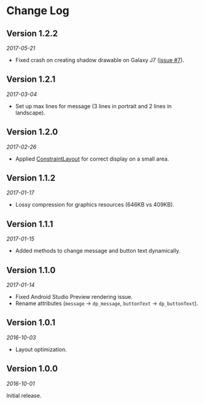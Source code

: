Change Log
==========


## Version 1.2.2

_2017-05-21_

 * Fixed crash on creating shadow drawable on Galaxy J7 ([issue #7](https://github.com/JetradarMobile/desertplaceholder/issues/7)).  


## Version 1.2.1

_2017-03-04_

 * Set up max lines for message (3 lines in portrait and 2 lines in landscape).


## Version 1.2.0

_2017-02-26_

 * Applied [ConstraintLayout](https://developer.android.com/reference/android/support/constraint/ConstraintLayout.html) for correct display on a small area.


## Version 1.1.2

_2017-01-17_

 * Lossy compression for graphics resources (646KB vs 409KB).


## Version 1.1.1

_2017-01-15_

 * Added methods to change message and button text dynamically.


## Version 1.1.0

_2017-01-14_

 * Fixed Android Studio Preview rendering issue.
 * Rename attributes (`message` -> `dp_message`, `buttonText` -> `dp_buttonText`).


## Version 1.0.1

_2016-10-03_

 * Layout optimization.


## Version 1.0.0

_2016-10-01_

Initial release.
